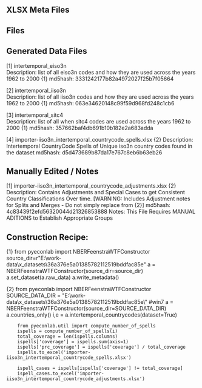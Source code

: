 XLSX Meta Files
---------------

Files
-----

Generated Data Files
--------------------

[1] intertemporal_eiso3n 	
		Description: 	list of all eiso3n codes and how they are used across the years 1962 to 2000	{1}
		md5hash:  		3331242177b82a4972027f25b7f05664

[2] intertemporal_iiso3n 	
		Description: 	list of all iiso3n codes and how they are used across the years 1962 to 2000 	{1}
		md5hash: 		063e34620148c99f59d968fd248c1cb6

[3] intertemporal_sitc4 	
		Description: 	list of all when sitc4 codes are used across the years 1962 to 2000 			{1}
		md5hash: 		357662baf4db691b10b182e2a683adda

[4] importer-iiso3n_intertemporal_countrycode_spells.xlsx 														{2}
		Description: 	Intertemporal CountryCode Spells of Unique iso3n country codes found in the dataset
		md5hash: 		d5d473689b87da17e767c8eb6b63eb26


Manually Edited / Notes
-----------------------

[1] importer-iiso3n_intertemporal_countrycode_adjustments.xlsx 													{2}
		Description: 	Contains Adjustments and Special Cases to get Consistent Country Classifications Over time. 
						[WARNING: Includes Adjustment notes for Splits and Merges - Do not simply replace from {2}]
		md5hash: 		4c83439f2efd56320044d21326853888
		Notes: 			This File Requires MANUAL ADITIONS to Establish Appropriate Groups


Construction Recipe:
--------------------
{1}		from pyeconlab import NBERFeenstraWTFConstructor
		source_dir=r"E:\work-data\x_datasets\36a376e5a01385782112519bddfac85e"
		a = NBERFeenstraWTFConstructor(source_dir=source_dir)
		a.set_dataset(a.raw_data)
		a.write_metadata()

{2} 	from pyeconlab import NBERFeenstraWTFConstructor
		SOURCE_DATA_DIR = "E:\\work-data\\x_datasets\\36a376e5a01385782112519bddfac85e\\" #win7
		a = NBERFeenstraWTFConstructor(source_dir=SOURCE_DATA_DIR)
		a.countries_only()
		i,e = a.intertemporal_countrycodes(dataset=True)
		
		from pyeconlab.util import compute_number_of_spells
		ispells = compute_number_of_spells(i)
		total_coverage = len(ispells.columns)
		ispells['coverage'] = ispells.sum(axis=1)
		ispells['prc_coverage'] = ispells['coverage'] / total_coverage
		ispells.to_excel('importer-iiso3n_intertemporal_countrycode_spells.xlsx')

		ispell_cases = ispells[ispells['coverage'] != total_coverage]
		ispell_cases.to_excel('importer-iiso3n_intertemporal_countrycode_adjustments.xlsx')
